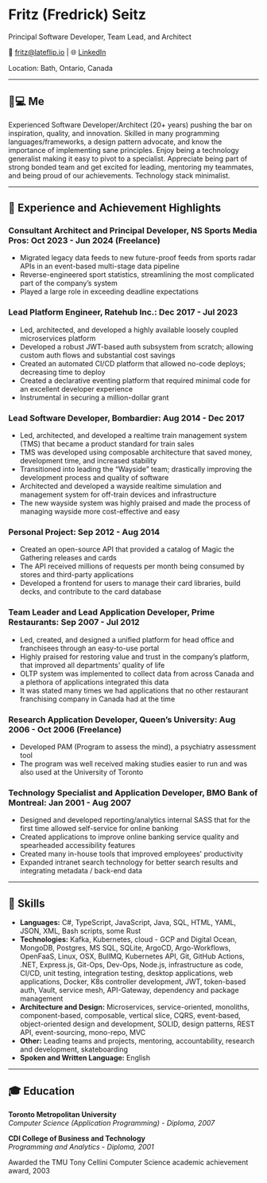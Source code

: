   # Fritz (Fredrick) Seitz
Principal Software Developer, Team Lead, and Architect

📧 fritz@lateflip.io | 🌐 [LinkedIn](http://www.linkedin.com/in/fritz-fredrick-seitz-8a15194)

Location: Bath, Ontario, Canada

---

## 🧑💻 Me
Experienced Software Developer/Architect (20+ years) pushing the bar on inspiration, quality, and innovation. Skilled in many programming languages/frameworks, a design pattern advocate, and know the importance of implementing sane principles.  Enjoy being a technology generalist making it easy to pivot to a specialist. Appreciate being part of strong bonded team and get excited for leading, mentoring my teammates, and being proud of our achievements. Technology stack minimalist.


---

## 👏 Experience and Achievement Highlights

### Consultant Architect and Principal Developer, NS Sports Media Pros: Oct 2023 - Jun 2024 (Freelance)
- Migrated legacy data feeds to new future-proof feeds from sports radar APIs in an event-based multi-stage data pipeline
- Reverse-engineered sport statistics, streamlining the most complicated part of the company’s system
- Played a large role in exceeding deadline expectations

### Lead Platform Engineer, Ratehub Inc.: Dec 2017 - Jul 2023
- Led, architected, and developed a highly available loosely coupled microservices platform
- Developed a robust JWT-based auth subsystem from scratch; allowing custom auth flows and substantial cost savings
- Created an automated CI/CD platform that allowed no-code deploys; decreasing time to deploy
- Created a declarative eventing platform that required minimal code for an excellent developer experience
- Instrumental in securing a million-dollar grant

### Lead Software Developer, Bombardier: Aug 2014 - Dec 2017
- Led, architected, and developed a realtime train management system (TMS) that became a product standard for train sales
- TMS was developed using composable architecture that saved money, development time, and increased stability
- Transitioned into leading the “Wayside” team; drastically improving the development process and quality of software
- Architected and developed a wayside realtime simulation and management system for off-train devices and infrastructure
- The new wayside system was highly praised and made the process of managing wayside more cost-effective and easy

### Personal Project: Sep 2012 - Aug 2014
- Created an open-source API that provided a catalog of Magic the Gathering releases and cards
- The API received millions of requests per month being consumed by stores and third-party applications
- Developed a frontend for users to manage their card libraries, build decks, and contribute to the card database

### Team Leader and Lead Application Developer, Prime Restaurants: Sep 2007 - Jul 2012
- Led, created, and designed a unified platform for head office and franchisees through an easy-to-use portal
- Highly praised for restoring value and trust in the company’s platform, that improved all departments' quality of life
- OLTP system was implemented to collect data from across Canada and a plethora of applications integrated this data
- It was stated many times we had applications that no other restaurant franchising company in Canada had at the time

### Research Application Developer, Queen’s University: Aug 2006 - Oct 2006 (Freelance)
- Developed PAM (Program to assess the mind), a psychiatry assessment tool
- The program was well received making studies easier to run and was also used at the University of Toronto

### Technology Specialist and Application Developer, BMO Bank of Montreal: Jan 2001 - Aug 2007
- Designed and developed reporting/analytics internal SASS that for the first time allowed self-service for online banking
- Created applications to improve online banking service quality and spearheaded accessibility features
- Created many in-house tools that improved employees' productivity
- Expanded intranet search technology for better search results and integrating metadata / back-end data

---

## 💪 Skills
- **Languages:** C#, TypeScript, JavaScript, Java, SQL, HTML, YAML, JSON, XML, Bash scripts, some Rust
- **Technologies:** Kafka, Kubernetes, cloud - GCP and Digital Ocean, MongoDB, Postgres, MS SQL, SQLite, ArgoCD, Argo-Workflows, OpenFaaS, Linux, OSX, BullMQ, Kubernetes API, Git, GitHub Actions, .NET, Express.js, Git-Ops, Dev-Ops, Node.js, infrastructure as code, CI/CD, unit testing, integration testing, desktop applications, web applications, Docker, K8s controller development, JWT, token-based auth, Vault, service mesh, API-Gateway, dependency and package management
- **Architecture and Design:** Microservices, service-oriented, monoliths, component-based, composable, vertical slice, CQRS, event-based, object-oriented design and development, SOLID, design patterns, REST API, event-sourcing, mono-repo, MVC
- **Other:** Leading teams and projects, mentoring, accountability, research and development, skateboarding
- **Spoken and Written Language:** English

---

## 🎓 Education

**Toronto Metropolitan University**  
*Computer Science (Application Programming) - Diploma, 2007*

**CDI College of Business and Technology**  
*Programming and Analytics - Diploma, 2001*

Awarded the TMU Tony Cellini Computer Science academic achievement award, 2003
